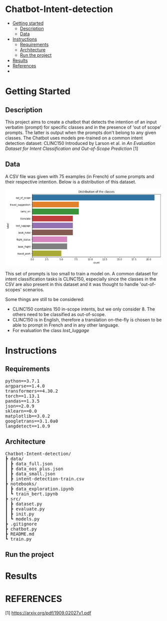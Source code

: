 # Chatbot-Intent-detection
* [Getting started](#getting-started)
    * [Description](#description)
    * [Data](#data)
* [Instructions](#instructions)
    * [Requirements](#requirements)
    * [Architecture](#architecture)
    * [Run the project](#run-the-project)
* [Results](#results)
* [References](#references)
* 
# Getting Started

## Description

This project aims to create a chatbot that detects the intention of an input verbatim (prompt) for specific classes and in the presence of 'out of scope' prompts. The latter is output when the prompts don't belong to any given classes. 
The Chatbot uses models pre-trained on a common intent detection dataset: CLINC150 Introduced by Larson et al. in *An Evaluation Dataset for Intent Classification and Out-of-Scope Prediction* [1]

## Data 

A CSV file was given with 75 examples (in French) of some prompts and their respective intention. Below is a distribution of this dataset. 

![alt text](/img/class_distib.png)

This set of prompts is too small to train a model on. A common dataset for intent classification tasks is CLINC150, especially since the classes in the CSV are also present in this dataset and it was thought to handle 'out-of-scopes' scenarios.

Some things are still to be considered: 
  - CLINC150 contains 150 in-scope intents, but we only consider 8. The others need to be classified as out-of-scope.
  - CLINC150 is in English, therefore a translation on-the-fly is chosen to be able to prompt in French and in any other language.
  - For evaluation the class _lost_luggage_
    
# Instructions 
## Requirements

<pre>
python==3.7.1
argparse==1.4.0
transformers==4.30.2
torch==1.13.1
pandas==1.3.5
json==2.0.9
sklearn==0.0
matplotlib==3.0.2
googletrans==3.1.0a0
langdetect==1.0.9
</pre>

## Architecture 
<pre>
Chatbot-Intent-detection/
┣ data/
┃ ┣ data_full.json
┃ ┣ data_oos_plus.json
┃ ┣ data_small.json
┃ ┣ intent-detection-train.csv
┣ notebooks/
┃ ┣ data_exploration.ipynb
┃ ┗ train_bert.ipynb
┣ src/
┃ ┣ dataset.py
┃ ┣ evaluate.py
┃ ┣ init.py
┃ ┗ models.py
┣ .gitignore
┣ chatbot.py
┣ README.md
┗ train.py
</pre>

## Run the project

# Results

# REFERENCES

[1] https://arxiv.org/pdf/1909.02027v1.pdf



